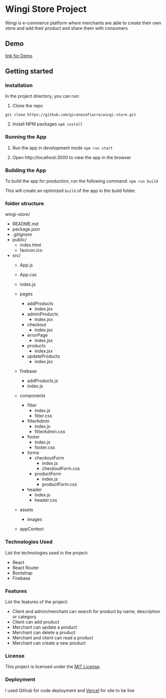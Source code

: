 # Wingi Store Project

Wingi is e-commerce platform where merchants are able to create their own store 
and add their product and share them with consumers

## Demo

[link for Demo](https://drive.google.com/file/d/1Yk2NdYTuDeNsuvUUzX4k81UDlcLMymGe/view?usp=share_link)

## Getting started

### Installation
In the project directory, you can run:
1. Clone the repo

`git clone https://github.com/giranezafiacre/wingi-store.git`

2. Install NPM packages
`npm install`

### Running the App
1. Run the app in development mode
`npm run start`

2. Open http://localhost:3000 to view the app in the browser

### Building the App
To build the app for production, run the following command:
`npm run build`

This will create an optimized `build` of the app in the build folder.

### folder structure
wingi-store/
   - README.md
   - package.json
   - .gitignore
   - public/
      - index.html
      - favicon.ico
   - src/
      - App.js
      - App.css
      - index.js
      - pages
          - addProducts
              - index.jsx
          - adminProducts
              - index.jsx
          - checkout
              - index.jsx
          - errorPage
              - index.jsx
          - products
              - index.jsx
          - updateProducts
              - index.jsx
      - firebase
          - addProducts.js
          - index.js
      - components
          - filter
              - index.js
              - filter.css
          - filterAdmin
              - index.js
              - filterAdmin.css
          - footer
             - index.js
             - footer.css
          - forms
             - checkoutForm
                  - index.js
                  - checkoutForm.css
             - productForm
                  - index.js
                  - productForm.css
          - header
             - index.js
             - header.css
      - assets
         - images
             
      - appContext


### Technologies Used
List the technologies used in the project:

* React
* React Router
* Bootstrap
* Firebase

### Features
List the features of the project:

* Client and admin/merchant can search for product by name, description or category
* Client can add product
* Merchant can update a product
* Merchant can delete a product
* Merchant and client can read a product
* Merchant can create a new product

### License

This project is licensed under the [MIT License](https://opensource.org/licenses/MIT).

### Deployment

I used Github for code deployment and [Vercel](https://wingi-store.vercel.app/) for site to be live 

